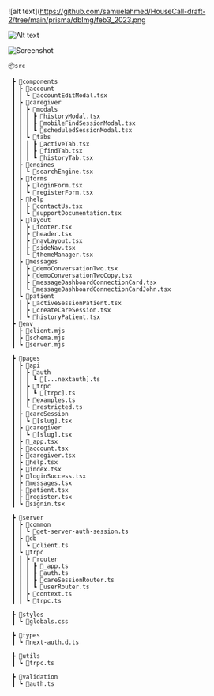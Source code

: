 

![alt text](https://github.com/samuelahmed/HouseCall-draft-2/tree/main/prisma/dbImg/feb3_2023.png

![Alt text](https://github.com/samuelahmed/HouseCall-draft-2/tree/main/prisma/dbImg/feb3_2023.png?raw=true "Optional Title")



![Screenshot](https://github.com/samuelahmed/HouseCall-draft-2/tree/main/prisma/dbImg/feb3_2023.png)

```
📦src

 ┣ 📂components
 ┃ ┣ 📂account
 ┃ ┃ ┗ 📜accountEditModal.tsx
 ┃ ┣ 📂caregiver
 ┃ ┃ ┣ 📂modals
 ┃ ┃ ┃ ┣ 📜historyModal.tsx
 ┃ ┃ ┃ ┣ 📜mobileFindSessionModal.tsx
 ┃ ┃ ┃ ┗ 📜scheduledSessionModal.tsx
 ┃ ┃ ┗ 📂tabs
 ┃ ┃ ┃ ┣ 📜activeTab.tsx
 ┃ ┃ ┃ ┣ 📜findTab.tsx
 ┃ ┃ ┃ ┗ 📜historyTab.tsx
 ┃ ┣ 📂engines
 ┃ ┃ ┗ 📜searchEngine.tsx
 ┃ ┣ 📂forms
 ┃ ┃ ┣ 📜loginForm.tsx
 ┃ ┃ ┗ 📜registerForm.tsx
 ┃ ┣ 📂help
 ┃ ┃ ┣ 📜contactUs.tsx
 ┃ ┃ ┗ 📜supportDocumentation.tsx
 ┃ ┣ 📂layout
 ┃ ┃ ┣ 📜footer.tsx
 ┃ ┃ ┣ 📜header.tsx
 ┃ ┃ ┣ 📜navLayout.tsx
 ┃ ┃ ┣ 📜sideNav.tsx
 ┃ ┃ ┗ 📜themeManager.tsx
 ┃ ┣ 📂messages
 ┃ ┃ ┣ 📜demoConversationTwo.tsx
 ┃ ┃ ┣ 📜demoConversationTwoCopy.tsx
 ┃ ┃ ┣ 📜messageDashboardConnectionCard.tsx
 ┃ ┃ ┗ 📜messageDashboardConnectionCardJohn.tsx
 ┃ ┗ 📂patient
 ┃ ┃ ┣ 📜activeSessionPatient.tsx
 ┃ ┃ ┣ 📜createCareSession.tsx
 ┃ ┃ ┗ 📜historyPatient.tsx
 ┣ 📂env
 ┃ ┣ 📜client.mjs
 ┃ ┣ 📜schema.mjs
 ┃ ┗ 📜server.mjs

 ┣ 📂pages
 ┃ ┣ 📂api
 ┃ ┃ ┣ 📂auth
 ┃ ┃ ┃ ┗ 📜[...nextauth].ts
 ┃ ┃ ┣ 📂trpc
 ┃ ┃ ┃ ┗ 📜[trpc].ts
 ┃ ┃ ┣ 📜examples.ts
 ┃ ┃ ┗ 📜restricted.ts
 ┃ ┣ 📂careSession
 ┃ ┃ ┗ 📜[slug].tsx
 ┃ ┣ 📂caregiver
 ┃ ┃ ┗ 📜[slug].tsx
 ┃ ┣ 📜_app.tsx
 ┃ ┣ 📜account.tsx
 ┃ ┣ 📜caregiver.tsx
 ┃ ┣ 📜help.tsx
 ┃ ┣ 📜index.tsx
 ┃ ┣ 📜loginSuccess.tsx
 ┃ ┣ 📜messages.tsx
 ┃ ┣ 📜patient.tsx
 ┃ ┣ 📜register.tsx
 ┃ ┗ 📜signin.tsx

 ┣ 📂server
 ┃ ┣ 📂common
 ┃ ┃ ┗ 📜get-server-auth-session.ts
 ┃ ┣ 📂db
 ┃ ┃ ┗ 📜client.ts
 ┃ ┗ 📂trpc
 ┃ ┃ ┣ 📂router
 ┃ ┃ ┃ ┣ 📜_app.ts
 ┃ ┃ ┃ ┣ 📜auth.ts
 ┃ ┃ ┃ ┣ 📜careSessionRouter.ts
 ┃ ┃ ┃ ┗ 📜userRouter.ts
 ┃ ┃ ┣ 📜context.ts
 ┃ ┃ ┗ 📜trpc.ts

 ┣ 📂styles
 ┃ ┗ 📜globals.css

 ┣ 📂types
 ┃ ┗ 📜next-auth.d.ts

 ┣ 📂utils
 ┃ ┗ 📜trpc.ts
 
 ┣ 📂validation
 ┃ ┗ 📜auth.ts

 ```
